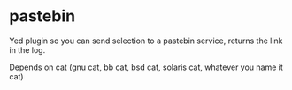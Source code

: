 # pastebin
Yed plugin so you can send selection to a pastebin service, returns the link in the log.

Depends on cat (gnu cat, bb cat, bsd cat, solaris cat, whatever you name it cat)
